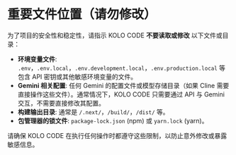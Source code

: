 # 重要文件位置（请勿修改）

为了项目的安全性和稳定性，请指示 KOLO CODE **不要读取或修改** 以下文件或目录：

- **环境变量文件**: `.env`，`.env.local`，`.env.development.local`，`.env.production.local` 等包含 API 密钥或其他敏感环境变量的文件。
- **Gemini 相关配置**: 任何 Gemini 的配置文件或模型存储目录（如果 Cline 需要直接操作这些文件）。通常情况下，KOLO CODE 只需要通过 API 与 Gemini 交互，不需要直接修改其配置。
- **构建输出目录**: 通常是 `/.next/`，`/build/`，`/dist/` 等。
- **包管理器的锁文件**: `package-lock.json` (npm) 或 `yarn.lock` (yarn)。

请确保 KOLO CODE 在执行任何操作时都遵守这些限制，以防止意外修改或暴露敏感信息。
